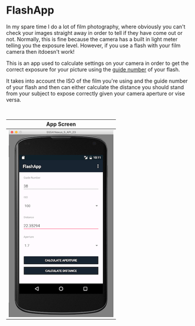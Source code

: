 # FlashApp

In my spare time I do a lot of film photography, where obviously you can't check your images straight away in order to tell if they have come out or not. Normally, this is fine because the camera has a built in light meter telling you the exposure level. However, if you use a flash with your film camera then itdoesn't work!

This is an app used to calculate settings on your camera in order to get the correct exposure for your picture using the [guide number](https://en.wikipedia.org/wiki/Guide_number) of your flash.

It takes into account the ISO of the film you're using and the guide number of your flash and then can either calculate the distance you should stand from your subject to expose correctly given your camera aperture or vise versa.

<br />

App Screen                 |
:-------------------------:|
![alt text](/README_Images/Main_Screen.png  "Main_Screen") |
